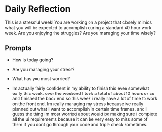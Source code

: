# Daily Reflection

This is a stressful week! You are working on a project that closely mimics what you will be expected to accomplish during a standard 40 hour work week. Are you enjoying the struggles? Are you managing your time wisely?

## Prompts

- How is today going?
- Are you managing your stress?
- What has you most worried?

- Im actually fairly confident in my ability to finish this even somewhat early this week. over the weekend I took a total of about 10 hours or so and finished the back end so this week i really have a lot of time to work on the front end. Im really managing my stress because ive really planned out what i want to accomplish in certain time frames. and I guess the thing im most worried about would be making sure i complete all the ui requirements because it can be very easy to miss some of them if you dont go through your code and triple check sometimes.
